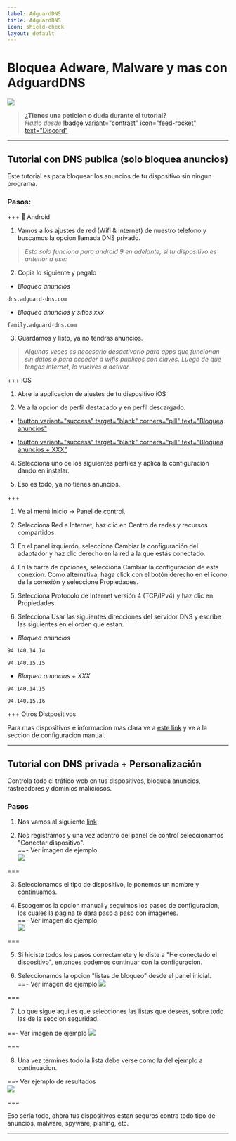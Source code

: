 ```yaml
---
label: AdguardDNS
title: AdguardDNS
icon: shield-check
layout: default
---
```


# Bloquea Adware, Malware y mas con AdguardDNS

![](https://i.postimg.cc/FHRcd740/Header-tutos-4.png)

> **¿Tienes una petición o duda durante el tutorial?**       
> *Hazlo desde* [!badge variant="contrast" icon="feed-rocket" text="Discord"](https://discord.gg/hVKeY3uEru) 

---

## Tutorial con DNS publica (solo bloquea anuncios)

Este tutorial es para bloquear los anuncios de tu dispositivo sin ningun programa.

### Pasos:

+++ 📱 Android

1. Vamos a los ajustes de red (Wifi & Internet) de nuestro telefono y buscamos la opcion llamada DNS privado.
> *Esto solo funciona para android 9 en adelante, si tu dispositivo es anterior a ese:*

2. Copia lo siguiente y pegalo     
- *Bloquea anuncios*
``` 
dns.adguard-dns.com
```
- *Bloquea anuncios y sitios xxx*
```
family.adguard-dns.com
```

3. Guardamos y listo, ya no tendras anuncios.
> *Algunas veces es necesario desactivarlo para apps que funcionan sin datos o para acceder a wifis publicos con claves. Luego de que tengas internet, lo vuelves a activar.*

+++ iOS

1. Abre la applicacion de ajustes de tu dispositivo iOS

2. Ve a la opcion de perfil destacado y en perfil descargado.

- [!button variant="success" target="blank" corners="pill" text="Bloquea anuncios"](https://github.com/NOIR-DexPrkr/dexco-files/raw/main/uploads/iOS%20cofig%20dns/adguard-dns.mobileconfig)

- [!button variant="success" target="blank" corners="pill" text="Bloquea anuncios + XXX"](https://github.com/NOIR-DexPrkr/dexco-files/raw/main/uploads/iOS%20cofig%20dns/adguard-dns-family.mobileconfig)

4. Selecciona uno de los siguientes perfiles y aplica la configuracion dando en instalar.

5. Eso es todo, ya no tienes anuncios.

+++ 

1. Ve al menú Inicio → Panel de control.

2. Selecciona Red e Internet, haz clic en Centro de redes y recursos compartidos.

3. En el panel izquierdo, selecciona Cambiar la configuración del adaptador y haz clic derecho en la red a la que estás conectado.

4. En la barra de opciones, selecciona Cambiar la configuración de esta conexión. Como alternativa, haga click con el botón derecho en el icono de la conexión y seleccione Propiedades.

5. Selecciona Protocolo de Internet versión 4 (TCP/IPv4) y haz clic en Propiedades.

6. Selecciona Usar las siguientes direcciones del servidor DNS y escribe las siguientes en el orden que estan.    
- *Bloquea anuncios*
```
94.140.14.14
```
```
94.140.15.15
``` 
- *Bloquea anuncios + XXX*
```
94.140.14.15
```
```
94.140.15.16
``` 

+++ Otros Distpositivos

Para mas dispositivos e informacion mas clara ve a [este link](https://adguard-dns.io/es/public-dns.html) y ve a la seccion de configuracion manual.

---

## Tutorial con DNS privada + Personalización

Controla todo el tráfico web en tus dispositivos, bloquea anuncios, rastreadores y dominios maliciosos. 

### Pasos

1. Nos vamos al siguiente [link](https://adguard-dns.io/es/dashboard/auth)

2. Nos registramos y una vez adentro del panel de control seleccionamos "Conectar dispositivo".    
==- Ver imagen de ejemplo     
![](https://i.postimg.cc/g0fQ82KS/2023-07-16-17-32-57.png)

===

3. Seleccionamos el tipo de dispositivo, le ponemos un nombre y continuamos.      

4. Escogemos la opcion manual y seguimos los pasos de configuracion, los cuales la pagina te dara paso a paso con imagenes.     
==- Ver imagen de ejemplo     
![](https://i.postimg.cc/RZZkz8FR/2023-07-16-17-38-53.png)

===

5. Si hiciste todos los pasos correctamete y le diste a "He conectado el dispositivo", entonces podemos continuar con la configuracion.

6. Seleccionamos la opcion "listas de bloqueo" desde el panel inicial.     
==- Ver imagen de ejemplo
![](https://i.postimg.cc/nhS6Vk9t/2023-07-16-17-43-43.png)

===

7. Lo que sigue aqui es que selecciones las listas que desees, sobre todo las de la seccion seguridad.

==- Ver imagen de ejemplo
![](https://i.postimg.cc/KYKC1Mt3/2023-07-16-17-45-09.png)

===

8. Una vez termines todo la lista debe verse como la del ejemplo a continuacion.

==- Ver ejemplo de resultados      
![](https://i.postimg.cc/j5P9XYgs/2023-07-16-17-47-00.png)

=== 

Eso seria todo, ahora tus dispositivos estan seguros contra todo tipo de anuncios, malware, spyware, pishing, etc.

---